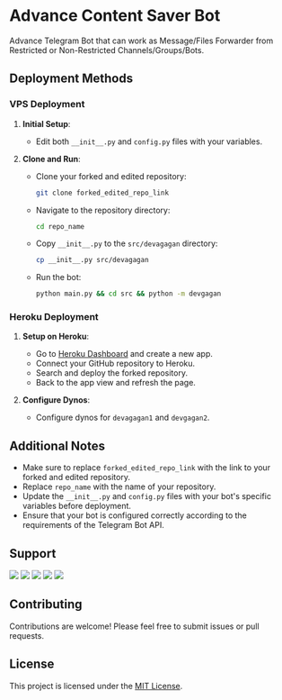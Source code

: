 # Advance Content Saver Bot

Advance Telegram Bot that can work as Message/Files Forwarder from Restricted or Non-Restricted Channels/Groups/Bots.

## Deployment Methods

### VPS Deployment

1. **Initial Setup**:
   - Edit both `__init__.py` and `config.py` files with your variables.

2. **Clone and Run**:
   - Clone your forked and edited repository:
     ```bash
     git clone forked_edited_repo_link
     ```
   - Navigate to the repository directory:
     ```bash
     cd repo_name
     ```
   - Copy `__init__.py` to the `src/devagagan` directory:
     ```bash
     cp __init__.py src/devagagan
     ```
   - Run the bot:
     ```bash
     python main.py && cd src && python -m devgagan
     ```

### Heroku Deployment

1. **Setup on Heroku**:
   - Go to [Heroku Dashboard](https://dashboard.heroku.com) and create a new app.
   - Connect your GitHub repository to Heroku.
   - Search and deploy the forked repository.
   - Back to the app view and refresh the page.

2. **Configure Dynos**:
   - Configure dynos for `devagagan1` and `devgagan2`.

## Additional Notes

- Make sure to replace `forked_edited_repo_link` with the link to your forked and edited repository.
- Replace `repo_name` with the name of your repository.
- Update the `__init__.py` and `config.py` files with your bot's specific variables before deployment.
- Ensure that your bot is configured correctly according to the requirements of the Telegram Bot API.

## Support

[<img src="https://icons8.com/icon/ZRiAFreol5mE/instagram"/>](https://instagram.com/devgagan.in)
[<img src="https://img.icons8.com/ios/50/000000/youtube.png"/>](https://youtube.com/@dev_gagan)
[<img src="https://img.icons8.com/ios/50/000000/telegram-app.png"/>](https://t.me/dev_gagan)
[<img src="https://img.icons8.com/ios/50/000000/github--v1.png"/>](https://github.com/devgaganin)
[<img src="https://img.icons8.com/ios/50/000000/domain--v1.png"/>](https://devgagan.in)

## Contributing

Contributions are welcome! Please feel free to submit issues or pull requests.

## License

This project is licensed under the [MIT License](LICENSE).
